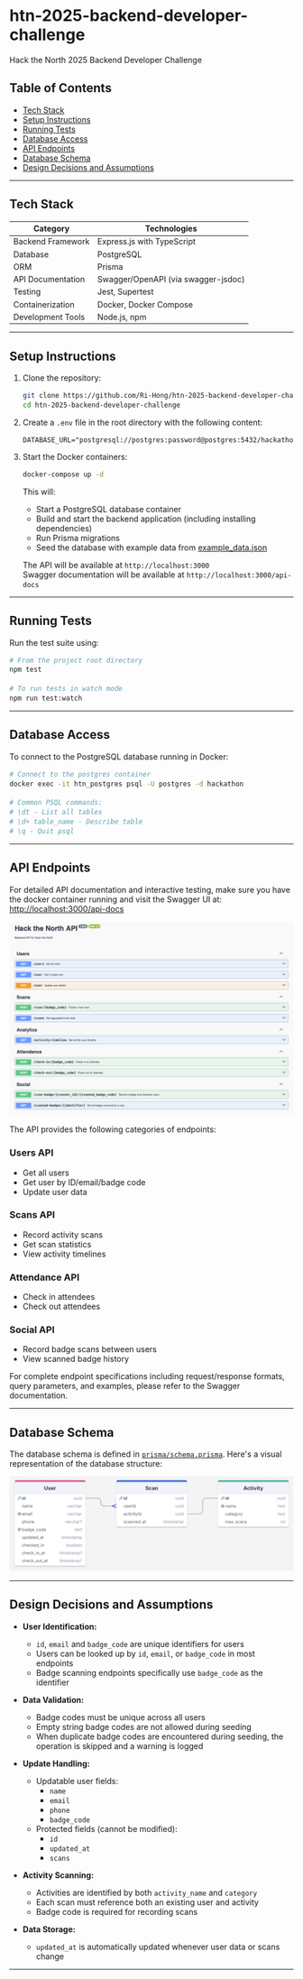 # htn-2025-backend-developer-challenge

Hack the North 2025 Backend Developer Challenge

## Table of Contents

- [Tech Stack](#tech-stack)
- [Setup Instructions](#setup-instructions)
- [Running Tests](#running-tests)
- [Database Access](#database-access)
- [API Endpoints](#api-endpoints)
- [Database Schema](#database-schema)
- [Design Decisions and Assumptions](#design-decisions-and-assumptions)

---

## Tech Stack

| Category          | Technologies                        |
| ----------------- | ----------------------------------- |
| Backend Framework | Express.js with TypeScript          |
| Database          | PostgreSQL                          |
| ORM               | Prisma                              |
| API Documentation | Swagger/OpenAPI (via swagger-jsdoc) |
| Testing           | Jest, Supertest                     |
| Containerization  | Docker, Docker Compose              |
| Development Tools | Node.js, npm                        |

---

## Setup Instructions

1. Clone the repository:

   ```bash
   git clone https://github.com/Ri-Hong/htn-2025-backend-developer-challenge.git
   cd htn-2025-backend-developer-challenge
   ```

2. Create a `.env` file in the root directory with the following content:

   ```
   DATABASE_URL="postgresql://postgres:password@postgres:5432/hackathon"
   ```

3. Start the Docker containers:

   ```bash
   docker-compose up -d
   ```

   This will:

   - Start a PostgreSQL database container
   - Build and start the backend application (including installing dependencies)
   - Run Prisma migrations
   - Seed the database with example data from [example_data.json](https://github.com/Ri-Hong/htn-2025-backend-developer-challenge/blob/main/example_data.json)

   The API will be available at `http://localhost:3000`  
   Swagger documentation will be available at `http://localhost:3000/api-docs`

---

## Running Tests

Run the test suite using:

```bash
# From the project root directory
npm test

# To run tests in watch mode
npm run test:watch
```

---

## Database Access

To connect to the PostgreSQL database running in Docker:

```bash
# Connect to the postgres container
docker exec -it htn_postgres psql -U postgres -d hackathon

# Common PSQL commands:
# \dt - List all tables
# \d+ table_name - Describe table
# \q - Quit psql
```

---

## API Endpoints

For detailed API documentation and interactive testing, make sure you have the docker container running and visit the Swagger UI at:  
[http://localhost:3000/api-docs](http://localhost:3000/api-docs)

![Swagger Documentation](images/swagger.png)

The API provides the following categories of endpoints:

### Users API

- Get all users
- Get user by ID/email/badge code
- Update user data

### Scans API

- Record activity scans
- Get scan statistics
- View activity timelines

### Attendance API

- Check in attendees
- Check out attendees

### Social API

- Record badge scans between users
- View scanned badge history

For complete endpoint specifications including request/response formats, query parameters, and examples, please refer to the Swagger documentation.

---

## Database Schema

The database schema is defined in [`prisma/schema.prisma`](prisma/schema.prisma). Here's a visual representation of the database structure:

![Database Schema](images/schema_diagram.png)

---

## Design Decisions and Assumptions

- **User Identification:**

  - `id`, `email` and `badge_code` are unique identifiers for users
  - Users can be looked up by `id`, `email`, or `badge_code` in most endpoints
  - Badge scanning endpoints specifically use `badge_code` as the identifier

- **Data Validation:**

  - Badge codes must be unique across all users
  - Empty string badge codes are not allowed during seeding
  - When duplicate badge codes are encountered during seeding, the operation is skipped and a warning is logged

- **Update Handling:**

  - Updatable user fields:
    - `name`
    - `email`
    - `phone`
    - `badge_code`
  - Protected fields (cannot be modified):
    - `id`
    - `updated_at`
    - `scans`

- **Activity Scanning:**

  - Activities are identified by both `activity_name` and `category`
  - Each scan must reference both an existing user and activity
  - Badge code is required for recording scans

- **Data Storage:**
  - `updated_at` is automatically updated whenever user data or scans change

---
